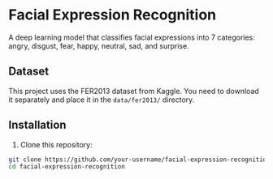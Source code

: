 # Facial Expression Recognition

A deep learning model that classifies facial expressions into 7 categories: angry, disgust, fear, happy, neutral, sad, and surprise.

## Dataset

This project uses the FER2013 dataset from Kaggle. You need to download it separately and place it in the `data/fer2013/` directory.

## Installation

1. Clone this repository:
```bash
git clone https://github.com/your-username/facial-expression-recognition.git
cd facial-expression-recognition
